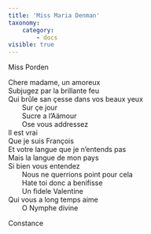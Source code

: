 ```yaml
---
title: 'Miss Maria Denman'
taxonomy:
    category:
        - docs
visible: true
---
```


<div class="author">Miss Porden</div>

Chere madame, un amoreux  
Subjugez par la brillante feu  
Qui brûle san çesse dans vos beaux yeux  
&emsp;&emsp;Sur çe jour  
&emsp;&emsp;Sucre a l’Aämour  
&emsp;&emsp;Ose vous addressez  
Il est vrai  
Que je suis François  
Et votre langue que je n’entends pas  
Mais la langue de mon pays  
Si bien vous entendez  
&emsp;&emsp;Nous ne querrions point pour cela  
&emsp;&emsp;Hate toi donc a benifisse  
&emsp;&emsp;Un fidele Valentine  
Qui vous a long temps aime  
&emsp;&emsp;O Nymphe divine  
	
Constance